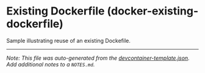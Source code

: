 
# Existing Dockerfile (docker-existing-dockerfile)

Sample illustrating reuse of an existing Dockefile.





---

_Note: This file was auto-generated from the [devcontainer-template.json](https://github.com/igecloudsdev/cloud-developers/blob/main/src/docker-existing-dockerfile/devcontainer-template.json).  Add additional notes to a `NOTES.md`._
